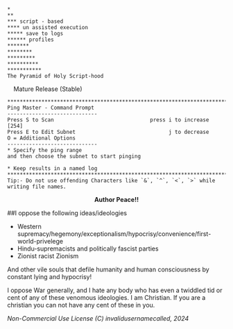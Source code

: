 ```
*
** 
*** script - based
**** un assisted execution
***** save to logs
****** profiles
*******
********
*********
**********
***********
The Pyramid of Holy Script-hood
```
<html><b>&nbsp        </b>&nbsp  Mature Release (Stable)

```
*******************************************************************************
Ping Master - Command Prompt 
-----------------------------
Press S to Scan                               press i to increase [254]
Press E to Edit Subnet                              j to decrease
O = Additional Options
-----------------------------
* Specify the ping range
and then choose the subnet to start pinging

* Keep results in a named log
*******************************************************************************
Tip:- Do not use offending Characters like `&`, `^`, `<`, `>` while writing file names.
```


<p align=center><strong></b>Author Peace!!</strong></p>

##I oppose the following ideas/ideologies
- Western supremacy/hegemony/exceptionalism/hypocrisy/convenience/first-world-privelege
- Hindu-supremacists and politically fascist parties
- Zionist racist Zionism

And other vile souls that defile humanity and human consciousness by constant lying and hypocrisy!

I oppose War generally, and I hate any body who has even a twiddled tid or cent of any of these venomous ideologies. I am Christian. If you are a christian you can not have any cent of these in you.



_Non-Commercial Use License
(C) invalidusernamecalled, 2024_

